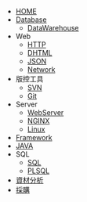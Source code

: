<!-- _navbar.md -->
* [HOME](/)
* [Database](Database/README.md)
  * [DataWarehouse](DataWareHouse/README.md)
* Web
  * [HTTP](HTTP/README.md)
  * [DHTML](DHTML/README.md)
  * [JSON](JSON/README.md)
  * [Network](network/README.md)
* 版控工具
  * [SVN](SVN/README.md)
  * [Git](GIT/README.md)
* Server
  * [WebServer](webServer/README.md)
  * [NGINX](NGINX/README.md)
  * [Linux](linux/README.md)
* [Framework](Log4j/README.md)
* [JAVA](/JAVA/README.md)
* SQL
  * [SQL](/SQL/README.md)
  * [PLSQL](/SQL/PLSQL/README.md)
* [資材分析](/MaterialAnalysis/README.md)
* [採購](/PURCHASING/README.md)
